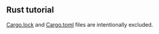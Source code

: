 ## Rust tutorial
[Cargo.lock](Cargo.toml) and [Cargo.toml](Cargo.toml) files are intentionally excluded.
